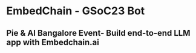 # EmbedChain - GSoC23 Bot

## Pie & AI Bangalore Event- Build end-to-end LLM app with Embedchain.ai
